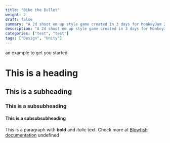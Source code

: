 ```yaml
---
title: "Bike the Bullet"
weight: 2
draft: false
summary: "A 2d shoot em up style game created in 3 days for MonkeyJam 2024"
description: "A 2d shoot em up style game created in 3 days for MonkeyJam 2024"
categories: ["test", "test"]
tags: ["Design", "Unity"]
---
```


 an example to get you started
# This is a heading
## This is a subheading
### This is a subsubheading
#### This is a subsubsubheading
This is a paragraph with **bold** and *italic* text.
Check more at [Blowfish documentation](https://blowfish.page/)
undefined
